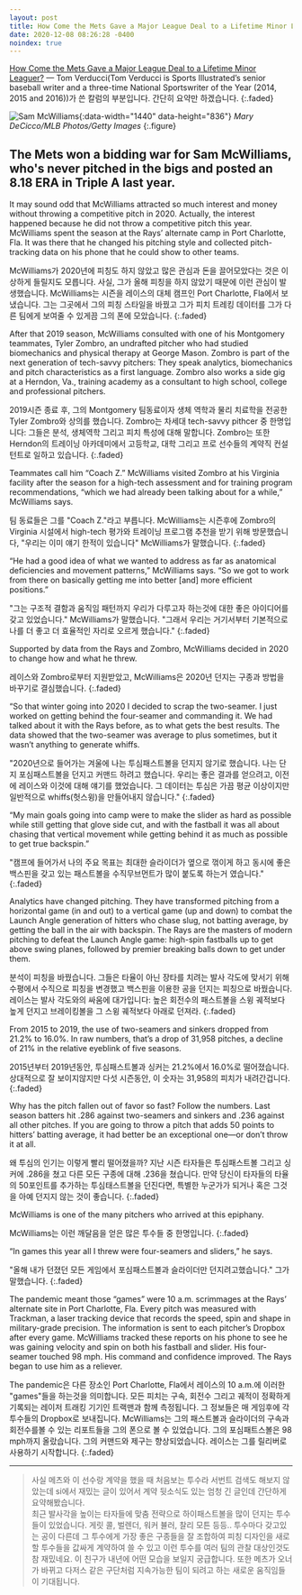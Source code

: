 ```yaml
---
layout: post
title: How Come the Mets Gave a Major League Deal to a Lifetime Minor Leaguer?
date: 2020-12-08 08:26:28 -0400
noindex: true
---
```


[How Come the Mets Gave a Major League Deal to a Lifetime Minor Leaguer?](https://www.si.com/mlb/2020/12/08/new-york-mets-pitcher-sam-mcwilliams) &mdash; Tom Verducci(Tom Verducci is Sports Illustrated’s senior baseball writer and a three-time National Sportswriter of the Year (2014, 2015 and 2016))가 쓴 칼럼의 부분입니다. 간단히 요약만 하겠습니다.
{:.faded}   

![Sam McWilliams](https://www.si.com/.image/c_limit%2Ccs_srgb%2Cq_auto:good%2Cw_700/MTc3MzU0OTc5ODk4NTY2Mzkz/sam-mcwilliams-full-cover.webp){:data-width="1440" data-height="836"}
*Mary DeCicco/MLB Photos/Getty Images*
{:.figure}

## The Mets won a bidding war for Sam McWilliams, who's never pitched in the bigs and posted an 8.18 ERA in Triple A last year.

It may sound odd that McWilliams attracted so much interest and money without throwing a competitive pitch in 2020. Actually, the interest happened because he did not throw a competitive pitch this year. McWilliams spent the season at the Rays’ alternate camp in Port Charlotte, Fla. It was there that he changed his pitching style and collected pitch-tracking data on his phone that he could show to other teams.

McWilliams가 2020년에 피칭도 하지 않았고 많은 관심과 돈을 끌어모았다는 것은 이상하게 들릴지도 모릅니다. 사실, 그가 올해 피칭을 하지 않았기 때문에 이런 관심이 발생했습니다. McWilliams는 시즌을 레이스의 대체 캠프인 Port Charlotte, Fla에서 보냈습니다. 그는 그곳에서 그의 피칭 스타일을 바꿨고 그가 피치 트레킹 데이터를 그가 다른 팀에게 보여줄 수 있게끔 그의 폰에 모았습니다.
{:.faded}  

After that 2019 season, McWilliams consulted with one of his Montgomery teammates, Tyler Zombro, an undrafted pitcher who had studied biomechanics and physical therapy at George Mason. Zombro is part of the next generation of tech-savvy pitchers: They speak analytics, biomechanics and pitch characteristics as a first language. Zombro also works a side gig at a Herndon, Va., training academy as a consultant to high school, college and professional pitchers.

2019시즌 종료 후, 그의 Montgomery 팀동료이자 생체 역학과 물리 치료학을 전공한 Tyler Zombro와 상의를 했습니다. Zombro는 차세대 tech-savvy pithcer 중 한명입니다:  그들은 분석, 생체역학 그리고 피치 특성에 대해 말합니다. Zombro는 또한 Herndon의 트레이닝 아카데미에서 고등학교, 대학 그리고 프로 선수들의 계약직 컨설턴트로 일하고 있습니다.
{:.faded}

Teammates call him “Coach Z.” McWilliams visited Zombro at his Virginia facility after the season for a high-tech assessment and for training program recommendations, “which we had already been talking about for a while,” McWilliams says.

팀 동료들은 그를 "Coach Z."라고 부릅니다. McWilliams는 시즌후에 Zombro의 Virginia 시설에서 high-tech 평가와 트레이닝 프로그램 추천을 받기 위해 방문했습니다, "우리는 이미 얘기 한적이 있습니다" McWilliams가 말했습니다.
{:.faded}

“He had a good idea of what we wanted to address as far as anatomical deficiencies and movement patterns,” McWilliams says. “So we got to work from there on basically getting me into better [and] more efficient positions.”

"그는 구조적 결함과 움직임 패턴까지 우리가 다루고자 하는것에 대한 좋은 아이디어를 갖고 있었습니다." McWilliams가 말했습니다. "그래서 우리는 거기서부터 기본적으로 나를  더 좋고 더 효율적인 자리로 오르게 했습니다."
{:.faded}

Supported by data from the Rays and Zombro, McWilliams decided in 2020 to change how and what he threw.

레이스와 Zombro로부터 지원받았고, McWilliams은 2020년 던지는 구종과 방법을 바꾸기로 결심했습니다.
{:.faded}

“So that winter going into 2020 I decided to scrap the two-seamer. I just worked on getting behind the four-seamer and commanding it. We had talked about it with the Rays before, as to what gets the best results. The data showed that the two-seamer was average to plus sometimes, but it wasn’t anything to generate whiffs.

"2020년으로 들어가는 겨울에 나는 투심패스트볼을 던지지 않기로 했습니다. 나는 단지 포심패스트볼을 던지고 커맨드 하려고 했습니다. 우리는 좋은 결과를 얻으려고, 이전에 레이스와 이것에 대해 얘기를 했었습니다. 그 데이터는 투심은 가끔 평균 이상이지만 일반적으로 whiffs(헛스윙)을 만들어내지 않습니다."
{:.faded}

“My main goals going into camp were to make the slider as hard as possible while still getting that glove side cut, and with the fastball it was all about chasing that vertical movement while getting behind it as much as possible to get true backspin.”

"캠프에 들어가서 나의 주요 목표는 최대한 슬라이더가 옆으로 꺾이게 하고 동시에 좋은 백스핀을 갖고 있는 패스트볼을 수직무브먼트가 많이 붙도록 하는거 였습니다."
{:.faded}

Analytics have changed pitching. They have transformed pitching from a horizontal game (in and out) to a vertical game (up and down) to combat the Launch Angle generation of hitters who chase slug, not batting average, by getting the ball in the air with backspin. The Rays are the masters of modern pitching to defeat the Launch Angle game: high-spin fastballs up to get above swing planes, followed by premier breaking balls down to get under them.

분석이 피칭을 바꿨습니다. 그들은 타율이 아닌 장타를 치려는 발사 각도에 맞서기 위해 수평에서 수직으로 피칭을 변경했고 백스핀을 이용한 공을 던지는 피칭으로 바꿨습니다. 레이스는 발사 각도와의 싸움에 대가입니다: 높은 회전수의 패스트볼을 스윙 궤적보다 높게 던지고 브레이킹볼을 그 스윙 궤적보다 아래로 던져라.
{:.faded}

From 2015 to 2019, the use of two-seamers and sinkers dropped from 21.2% to 16.0%. In raw numbers, that’s a drop of 31,958 pitches, a decline of 21% in the relative eyeblink of five seasons.

2015년부터 2019년동안, 투심패스트볼과 싱커는 21.2%에서 16.0%로 떨어졌습니다. 상대적으로 잘 보이지않지만 다섯 시즌동안, 이 숫자는 31,958의 피치가 내려간겁니다.
{:.faded}

Why has the pitch fallen out of favor so fast? Follow the numbers. Last season batters hit .286 against two-seamers and sinkers and .236 against all other pitches. If you are going to throw a pitch that adds 50 points to hitters’ batting average, it had better be an exceptional one—or don’t throw it at all.

왜 투심의 인기는 이렇게 빨리 떨어졌을까? 지난 시즌 타자들은 투심패스트볼 그리고 싱커에 .286을 쳤고 다른 모든 구종에 대해 .236을 쳤습니다. 만약 당신이 타자들의 타율의 50포인트를 추가하는 투심태스트볼을 던진다면, 특별한 누군가가 되거나 혹은 그것을 아예 던지지 않는 것이 좋습니다.
{:.faded}

McWilliams is one of the many pitchers who arrived at this epiphany.

McWilliams는 이런 깨달음을 얻은 많은 투수들 중 한명입니다.
{:.faded}

“In games this year all I threw were four-seamers and sliders,” he says.

"올해 내가 던졌던 모든 게임에서 포심패스트볼과 슬라이더만 던지려고했습니다." 그가 말했습니다.
{:.faded}

The pandemic meant those “games” were 10 a.m. scrimmages at the Rays’ alternate site in Port Charlotte, Fla. Every pitch was measured with Trackman, a laser tracking device that records the speed, spin and shape in military-grade precision. The information is sent to each pitcher’s Dropbox after every game. McWilliams tracked these reports on his phone to see he was gaining velocity and spin on both his fastball and slider. His four-seamer touched 98 mph. His command and confidence improved. The Rays began to use him as a reliever.

The pandemic은 다른 장소인 Port Charlotte, Fla에서 레이스의 10 a.m.에 이러한 "games"들을 하는것을 의미합니다. 모든 피치는 구속, 회전수 그리고 궤적이 정확하게 기록되는 레이저 트래킹 기기인 트랙맨과 함께 측정됩니다. 그 정보들은 매 게임후에 각 투수들의 Dropbox로 보내집니다. McWilliams는 그의 패스트볼과 슬라이더의 구속과 회전수를볼 수 있는 리포트들을 그의 폰으로 볼 수 있었습니다. 그의 포심패트스볼은 98 mph까지 올랐습니다. 그의 커맨드와 제구는 향상되었습니다. 레이스는 그를 릴리버로 사용하기 시작합니다.
{:.faded}

---

> 사실 메츠와 이 선수랑 계약을 했을 때 처음보는 투수라 서번트 검색도 해보지 않았는데 si에서 재밌는 글이 있어서 계약 뒷소식도 있는 엄청 긴 글인데 간단하게 요약해봤습니다.    
최근 발사각을 높이는 타자들에 맞춤 전략으로 하이패스트볼을 많이 던지는 투수들이 있었습니다. 게릿 콜, 벌렌더, 워커 뷸러, 찰리 모튼 등등.. 투수마다 갖고있는 공이 다른데 그 투수에게 가장 좋은 구종들을 잘 조합하여 피칭 디자인을 새로할 투수들을 값싸게 계약하여 쓸 수 있고 이런 투수를 여러 팀의 관찰 대상인것도 참 재밌네요. 이 친구가 내년에 어떤 모습을 보일지 궁급합니다. 또한 메츠가 오너가 바뀌고 다저스 같은 구단처럼 지속가능한 팀이 되려고 하는 새로운 움직임들이 기대됩니다.
